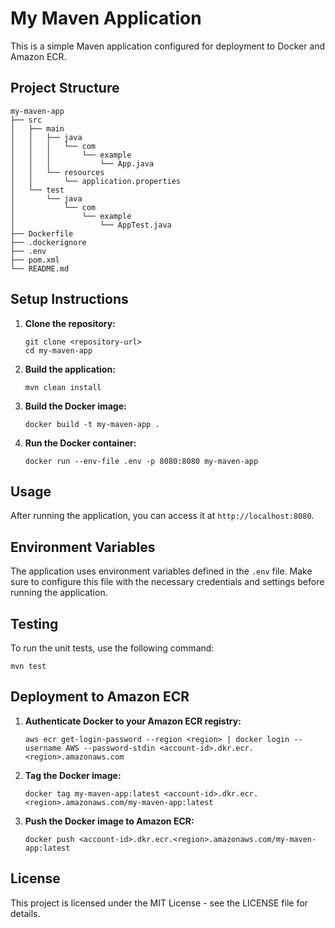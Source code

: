 # My Maven Application

This is a simple Maven application configured for deployment to Docker and Amazon ECR.

## Project Structure

```
my-maven-app
├── src
│   ├── main
│   │   ├── java
│   │   │   └── com
│   │   │       └── example
│   │   │           └── App.java
│   │   └── resources
│   │       └── application.properties
│   └── test
│       └── java
│           └── com
│               └── example
│                   └── AppTest.java
├── Dockerfile
├── .dockerignore
├── .env
├── pom.xml
└── README.md
```

## Setup Instructions

1. **Clone the repository:**
   ```
   git clone <repository-url>
   cd my-maven-app
   ```

2. **Build the application:**
   ```
   mvn clean install
   ```

3. **Build the Docker image:**
   ```
   docker build -t my-maven-app .
   ```

4. **Run the Docker container:**
   ```
   docker run --env-file .env -p 8080:8080 my-maven-app
   ```

## Usage

After running the application, you can access it at `http://localhost:8080`.

## Environment Variables

The application uses environment variables defined in the `.env` file. Make sure to configure this file with the necessary credentials and settings before running the application.

## Testing

To run the unit tests, use the following command:
```
mvn test
```

## Deployment to Amazon ECR

1. **Authenticate Docker to your Amazon ECR registry:**
   ```
   aws ecr get-login-password --region <region> | docker login --username AWS --password-stdin <account-id>.dkr.ecr.<region>.amazonaws.com
   ```

2. **Tag the Docker image:**
   ```
   docker tag my-maven-app:latest <account-id>.dkr.ecr.<region>.amazonaws.com/my-maven-app:latest
   ```

3. **Push the Docker image to Amazon ECR:**
   ```
   docker push <account-id>.dkr.ecr.<region>.amazonaws.com/my-maven-app:latest
   ```

## License

This project is licensed under the MIT License - see the LICENSE file for details.